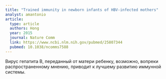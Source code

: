 ```yaml
---
title: "Trained immunity in newborn infants of HBV-infected mothers"
analyst: amantonio
article:
  type: article
  authors: Hong
  year: 2015
  journal: Nature Comm
  link: https://www.ncbi.nlm.nih.gov/pubmed/25807344
  pubmed: 10.1038/ncomms7588
---
```


Вирус гепатита В, переданный от матери ребенку, возможно, вопреки распространенному мнению, приводит к лучшему развитию иммунной системы.
